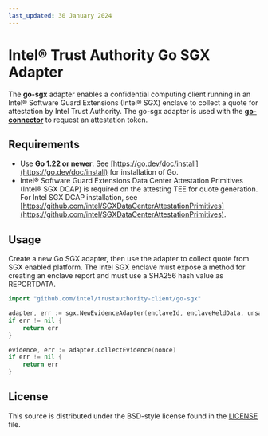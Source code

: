 ```yaml
---
last_updated: 30 January 2024
---
```


# Intel® Trust Authority Go SGX Adapter

The **go-sgx** adapter enables a confidential computing client running in an Intel® Software Guard Extensions (Intel® SGX) enclave to collect a quote for attestation by Intel Trust Authority. The go-sgx adapter is used with the [**go-connector**](../go-connector/) to request an attestation token. 

## Requirements

- Use **Go 1.22 or newer**. See [https://go.dev/doc/install](https://go.dev/doc/install) for installation of Go.
- Intel® Software Guard Extensions Data Center Attestation Primitives (Intel® SGX DCAP) is required on the attesting TEE for quote generation.  For Intel SGX DCAP installation, see [https://github.com/intel/SGXDataCenterAttestationPrimitives](https://github.com/intel/SGXDataCenterAttestationPrimitives).

## Usage

Create a new Go SGX adapter, then use the adapter to collect quote from SGX enabled platform. The Intel SGX enclave must expose a method for creating an enclave report and must use a SHA256 hash value as REPORTDATA.

```go
import "github.com/intel/trustauthority-client/go-sgx"

adapter, err := sgx.NewEvidenceAdapter(enclaveId, enclaveHeldData, unsafe.Pointer(C.enclave_create_report))
if err != nil {
    return err
}

evidence, err := adapter.CollectEvidence(nonce)
if err != nil {
    return err
}
```

## License

This source is distributed under the BSD-style license found in the [LICENSE](../LICENSE)
file.
